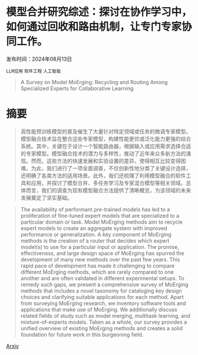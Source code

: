 # 模型合并研究综述：探讨在协作学习中，如何通过回收和路由机制，让专门专家协同工作。

发布时间：2024年08月13日

`LLM应用` `软件工程` `人工智能`

> A Survey on Model MoErging: Recycling and Routing Among Specialized Experts for Collaborative Learning

# 摘要

> 高性能预训练模型的普及催生了大量针对特定领域或任务的微调专家模型。模型融合技术旨在整合这些专家模型，构建性能更优或泛化能力更强的综合系统。其中，关键在于设计一个智能路由器，根据输入或应用需求选择合适的专家模型。模型融合技术的潜力与多样性，推动了近年来众多新方法的涌现。然而，这些方法的快速发展和实验设置的差异，使得相互比较变得困难。为此，我们进行了一项全面调查，不仅创新性地分类了关键设计选择，还明确了各类方法的适用场景。此外，我们还梳理了利用模型融合的软件工具和应用，并探讨了模型合并、多任务学习及专家混合模型等相关领域。总体而言，我们的调查为现有模型融合方法提供了清晰概览，为该领域的未来发展奠定了坚实基础。

> The availability of performant pre-trained models has led to a proliferation of fine-tuned expert models that are specialized to a particular domain or task. Model MoErging methods aim to recycle expert models to create an aggregate system with improved performance or generalization. A key component of MoErging methods is the creation of a router that decides which expert model(s) to use for a particular input or application. The promise, effectiveness, and large design space of MoErging has spurred the development of many new methods over the past few years. This rapid pace of development has made it challenging to compare different MoErging methods, which are rarely compared to one another and are often validated in different experimental setups. To remedy such gaps, we present a comprehensive survey of MoErging methods that includes a novel taxonomy for cataloging key design choices and clarifying suitable applications for each method. Apart from surveying MoErging research, we inventory software tools and applications that make use of MoErging. We additionally discuss related fields of study such as model merging, multitask learning, and mixture-of-experts models. Taken as a whole, our survey provides a unified overview of existing MoErging methods and creates a solid foundation for future work in this burgeoning field.

[Arxiv](https://arxiv.org/abs/2408.07057)